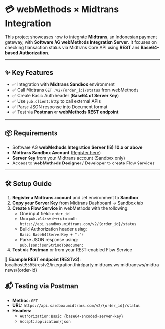 # 💳 webMethods × Midtrans Integration

This project showcases how to integrate **Midtrans**, an Indonesian payment gateway, with **Software AG webMethods Integration Server**. It focuses on checking transaction status via Midtrans Core API using **REST** and **Base64-based Authorization**.

---

## ✨ Key Features

- ✅ Integration with **Midtrans Sandbox** environment  
- ✅ Call Midtrans `GET /v2/{order_id}/status` from webMethods  
- ✅ Create Basic Auth header (**Base64 of Server Key**)  
- ✅ Use `pub.client:http` to call external APIs  
- ✅ Parse JSON response into Document format  
- ✅ Test via **Postman** or **webMethods REST endpoint**

---

## 📦 Requirements

- Software AG **webMethods Integration Server (IS) 10.x or above**  
- **Midtrans Sandbox Account** ([Register here](https://dashboard.midtrans.com/register))  
- **Server Key** from your Midtrans account (Sandbox only)  
- Access to **webMethods Designer** / Developer to create Flow Services  

---

## 🛠️ Setup Guide

1. **Register a Midtrans account** and set environment to **Sandbox**
2. **Copy your Server Key** from Midtrans Dashboard → Sandbox tab
3. **Create a Flow Service** in webMethods with the following:
   - One input field: `order_id`
   - Use `pub.client:http` to call:  
     `https://api.sandbox.midtrans.com/v2/{order_id}/status`
   - Build Authorization header using:  
     `Basic Base64(ServerKey + ":")`
   - Parse JSON response using:  
     `pub.json:jsonStringToDocument`
4. **Test via Postman** or from your REST-enabled Flow Service

🧪 **Example REST endpoint (RESTv2)**:  
localhost:5555/restv2/integration.thirdparty.midtrans.ws:midtransws/midtransws/{order-id}

## 📬 Testing via Postman

- **Method:** `GET`  
- **URL:** `https://api.sandbox.midtrans.com/v2/{order_id}/status`  
- **Headers:**
  - `Authorization`: `Basic {base64-encoded-server-key}`
  - `Accept`: `application/json`
